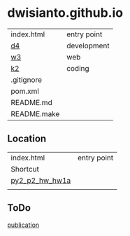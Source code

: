 # dwisianto.github.io

|    |     | 
|--- | --- | 
| index.html | entry point | 
| [d4](d4) | development | 
| [w3](w3) | web | 
| [k2](k2) | coding |  
| .gitignore | |
| pom.xml    | | 
| README.md  | | 
| README.make | |  

## Location

|    |     | 
|--- | --- | 
| index.html | entry point | 
| Shortcut |  
[py2_p2_hw_hw1a](https://dwisianto.github.io/k2/wk18/wk18core/src/main/py2/p2/hw/hw1a/ ) |
| | 



## ToDo

[publication](https://sites.google.com/site/dwisianto/HomeBackup2014/publications)

